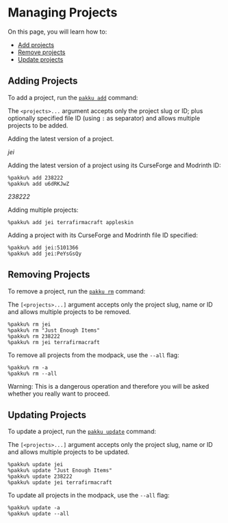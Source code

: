 # Managing Projects

On this page, you will learn how to:

- [Add projects](#adding-projects)
- [Remove projects](#removing-projects)
- [Update projects](#updating-projects)

## Adding Projects

To add a project, run the [`pakku add`](pakku-add.md) command:

<include from="pakku-add.md" element-id="snippet-cmd"/>

The `<projects>...` argument accepts only the project slug or ID;
plus optionally specified file ID (using `:` as separator)
and allows multiple projects to be added.

Adding the latest version of a project.

<var name="arg">jei</var>
<include from="pakku-add.md" element-id="snippet-cmd"/>

Adding the latest version of a project using its
CurseForge and Modrinth ID: 

```
%pakku% add 238222
%pakku% add u6dRKJwZ
```

<var name="arg">238222</var>
<include from="pakku-add.md" element-id="snippet-cmd"/>

Adding multiple projects:

```
%pakku% add jei terrafirmacraft appleskin
```

Adding a project with its
CurseForge and Modrinth file ID specified:

```
%pakku% add jei:5101366
%pakku% add jei:PeYsGsQy
```

## Removing Projects

To remove a project, run the [`pakku rm`](pakku-rm.md) command:

<include from="pakku-rm.md" element-id="snippet-cmd"/>

The `[<projects>...]` argument accepts only the project slug, name or ID
and allows multiple projects to be removed.

```
%pakku% rm jei
%pakku% rm "Just Enough Items"
%pakku% rm 238222
%pakku% rm jei terrafirmacraft
```

To remove all projects from the modpack, use the `--all` flag:

```
%pakku% rm -a
%pakku% rm --all
```

<warning>
Warning: This is a dangerous operation and therefore
you will be asked whether you really want to proceed.
</warning>

## Updating Projects

To update a project, run the [`pakku update`](pakku-update.md) command:

<include from="pakku-update.md" element-id="snippet-cmd"/>

The `[<projects>...]` argument accepts only the project slug, name or ID
and allows multiple projects to be updated.

```
%pakku% update jei
%pakku% update "Just Enough Items"
%pakku% update 238222
%pakku% update jei terrafirmacraft
```

To update all projects in the modpack, use the `--all` flag:

```
%pakku% update -a
%pakku% update --all
```

<seealso style="cards">
   <category ref="related">
       <a href="Developing-a-Modpack.md"/>
   </category>
</seealso>
